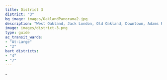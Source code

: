 ```yaml
---
title: District 3
district: "3"
bg_image: images/OaklandPanorama2.jpg
description: "West Oakland, Jack London, Old Oakland, Downtown, Adams Point and Pill Hill "
image: images/district-3.png
type: guide
ac_transit_wards:
- "At-Large"
- "2"
bart_districts:
- "4"
- "7"
---
```

\-